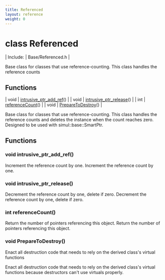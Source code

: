 ```yaml
---
title: Referenced
layout: reference
weight: 0
---
```

class Referenced
===

| Include: | Base/Referenced.h |

Base class for classes that use reference-counting. This class handles the reference counts<br>


Functions
---

| void | [intrusive_ptr_add_ref](#intrusive_ptr_add_ref)() |
| void | [intrusive_ptr_release](#intrusive_ptr_release)() |
| int | [referenceCount](#referenceCount)() |
| void | [PrepareToDestroy](#PrepareToDestroy)() |

Base class for classes that use reference-counting. This class handles the reference counts
and deletes the instance when the count reaches zero. Designed to be used with
simul::base::SmartPtr.
  


Functions
---

### <a name="intrusive_ptr_add_ref"/>void intrusive_ptr_add_ref()
Increment the reference count by one.
Increment the reference count by one.

### <a name="intrusive_ptr_release"/>void intrusive_ptr_release()
Decrement the reference count by one, delete if zero.
Decrement the reference count by one, delete if zero.

### <a name="referenceCount"/>int referenceCount()
Return the number of pointers referencing this object.
Return the number of pointers referencing this object.

### <a name="PrepareToDestroy"/>void PrepareToDestroy()
Enact all destruction code that needs to rely on the derived class's virtual functions

Enact all destruction code that needs to rely on the derived class's virtual functions
because destructors can't use virtuals properly.
